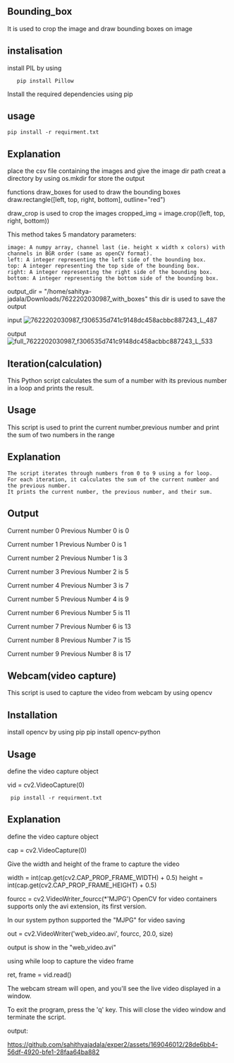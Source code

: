 
## Bounding_box

It is used to crop the image and draw bounding boxes on image

## instalisation

install PIL by using 

       pip install Pillow

Install the required dependencies using pip

## usage

    pip install -r requirment.txt

## Explanation

place the csv file containing the images and give the image dir path 
creat a directory by using os.mkdir for store the output

functions draw_boxes for used to draw the bounding boxes
draw.rectangle([left, top, right, bottom], outline="red")

draw_crop is used to crop the images
cropped_img = image.crop((left, top, right, bottom))
          
This method takes 5 mandatory parameters:

    image: A numpy array, channel last (ie. height x width x colors) with channels in BGR order (same as openCV format).
    left: A integer representing the left side of the bounding box.
    top: A integer representing the top side of the bounding box.
    right: A integer representing the right side of the bounding box.
    bottom: A integer representing the bottom side of the bounding box.



output_dir = "/home/sahitya-jadala/Downloads/7622202030987_with_boxes"
this dir is used to save the output

input
![7622202030987_f306535d741c9148dc458acbbc887243_L_487](https://github.com/sahithyajadala/exper2/assets/169046012/12d92a80-aa51-4f11-94d5-c00e9003b5e8)

output
![full_7622202030987_f306535d741c9148dc458acbbc887243_L_533](https://github.com/sahithyajadala/exper2/assets/169046012/68a74e9c-b61b-41d9-8073-a406fdc3fc23)

 ## Iteration(calculation)

 This Python script calculates the sum of a number with its previous number in a loop and prints the result.

 ## Usage

 This script is used to print the current number,previous number and print the sum of two numbers in the range

 ## Explanation
 
    The script iterates through numbers from 0 to 9 using a for loop.
    For each iteration, it calculates the sum of the current number and the previous number.
    It prints the current number, the previous number, and their sum.

## Output


Current number 0 Previous Number 0 is 0

Current number 1 Previous Number 0 is 1

Current number 2 Previous Number 1 is 3

Current number 3 Previous Number 2 is 5

Current number 4 Previous Number 3 is 7

Current number 5 Previous Number 4 is 9

Current number 6 Previous Number 5 is 11

Current number 7 Previous Number 6 is 13

Current number 8 Previous Number 7 is 15

Current number 9 Previous Number 8 is 17

## Webcam(video capture)

This script is used to capture the video from webcam by using opencv

## Installation

install opencv by using pip
    pip install opencv-python

## Usage

define the video capture object

vid = cv2.VideoCapture(0)

     pip install -r requirment.txt

## Explanation


define the video capture object

cap = cv2.VideoCapture(0) 

Give the width and height of the frame to capture the video

width = int(cap.get(cv2.CAP_PROP_FRAME_WIDTH) + 0.5)
height = int(cap.get(cv2.CAP_PROP_FRAME_HEIGHT) + 0.5)

fourcc = cv2.VideoWriter_fourcc(*'MJPG')
OpenCV for video containers supports only the avi extension, its first version.

In our system python supported the "MJPG" for video saving


out = cv2.VideoWriter('web_video.avi', fourcc, 20.0, size)

output is show in the "web_video.avi"


using while loop to capture the video frame

ret, frame = vid.read()

The webcam stream will open, and you'll see the live video displayed in a window.

To exit the program, press the 'q' key. This will close the video window and terminate the script.


output:


https://github.com/sahithyajadala/exper2/assets/169046012/28de6bb4-56df-4920-bfe1-28faa64ba882















   
